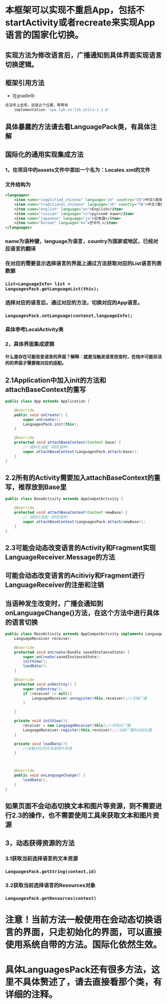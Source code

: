 # 本框架可以实现不重启App，包括不startActivity或者recreate来实现App语言的国家化切换。

## 实现方法为修改语言后，广播通知到具体界面实现语言切换逻辑。

## 框架引用方法

- 在gradle中:
```gradle
还没传上去呢，这就占个位置，等等改
    implementation 'spa.lyh.cn:lib_utils:1.1.6'
```

## 具体暴露的方法请去看LanguagePack类，有具体注解

## 国际化的通用实现集成方法

### 1，在项目中的assets文件中添加一个名为：Locales.xml的文件

### 文件结构为

```xml
<languages>
    <item name="simplified_chinese" language="zh" country="CN">中文(简体)</item>
    <item name="traditional_chinese" language="zh" country="TW">中文(繁體)</item>
    <item name="english" language="en">English</item>
    <item name="russian" language="ru">русский язык</item>
    <item name="japanese" language="ja">日本語</item>
    <item name="korean" language="ko">한국어.</item>
</languages>
```
### name为语种键，language为语言，country为国家或地区，已经对应语言的翻译

### 在对应的需要显示选择语言的界面上通过方法获取对应的List<LanguageInfo>语言列表数据

### ```List<LanguageInfo> list = LanguagesPack.getLanguageList(this);```

### 选择对应的语言后，通过对应的方法，切换对应的App语言。

### ```LanguagesPack.setLanguage(contenxt,languageInfo);```

### 具体参考LocalActivity类

### 2，具体界面集成逻辑

#### 什么是存在可能改变语言的界面？解释：就是当触发语言改变时，在栈中可能存活的的界面才需要做对应的适配。

## 2.1Application中加入init的方法和attachBaseContext的重写

```java
public class App extends Application {

    @Override
    public void onCreate() {
        super.onCreate();
        LanguagesPack.init(this);
    }

    @Override
    protected void attachBaseContext(Context base) {
        // 国际化适配（绑定语种）
        super.attachBaseContext(LanguagesPack.attach(base));
    }
}
```

## 2.2所有的Activity需要加入attachBaseContext的重写，推荐放到Base里
```java
public class BaseActivity extends AppCompatActivity {

    @Override
    protected void attachBaseContext(Context newBase) {
        // 国际化适配（绑定语种）
        super.attachBaseContext(LanguagesPack.attach(newBase));
    }
}
```

## 2.3可能会动态改变语言的Activity和Fragment实现LanguageReceiver.Message的方法
## 可能会动态改变语言的Acitiviy和Fragment进行LanguageReceiver的注册和注销
## 当语种发生改变时，广播会通知到onLanguageChange()方法，在这个方法中进行具体的语言切换

```java
public class MainActivity extends AppCompatActivity implements LanguageReceiver.Message {
    LanguageReceiver receiver;

    @Override
    protected void onCreate(Bundle savedInstanceState) {
        super.onCreate(savedInstanceState);
        initView();
        loadData();
    }

    @Override
    protected void onDestroy() {
        super.onDestroy();
        if (receiver != null){
            LanguageReceiver.unregister(this,receiver);//注销广播
        }

    }

    private void initView(){
        receiver = new LanguageReceiver(this);//初始化广播
        LanguageReceiver.register(this,receiver);//注册广播到当前位置
    }

    private void loadData(){
        //加载对应的文本或图片资源
    }



    @Override
    public void onLanguageChange() {
        loadData();
    }
}
```
## 如果页面不会动态切换文本和图片等资源，则不需要进行2.3的操作，也不需要使用工具来获取文本和图片资源

## 3，动态获得资源的方法

### 3.1获取当前选择语言的文本资源

### ```LanguagesPack.getString(context,id)```

### 3.2获取当前选择语言的Resources对象

### ```LanguagesPack.getResources(context)```

# 注意！当前方法一般使用在会动态切换语言的界面，只走初始化的界面，可以直接使用系统自带的方法。国际化依然生效。

# 具体LanguagesPack还有很多方法，这里不具体赘述了，请去直接看那个类，有详细的注释。

